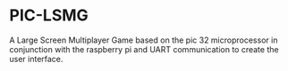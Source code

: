 # PIC-LSMG
A Large Screen Multiplayer Game based on the pic 32 microprocessor in conjunction with the raspberry pi and UART communication to create the user interface.
